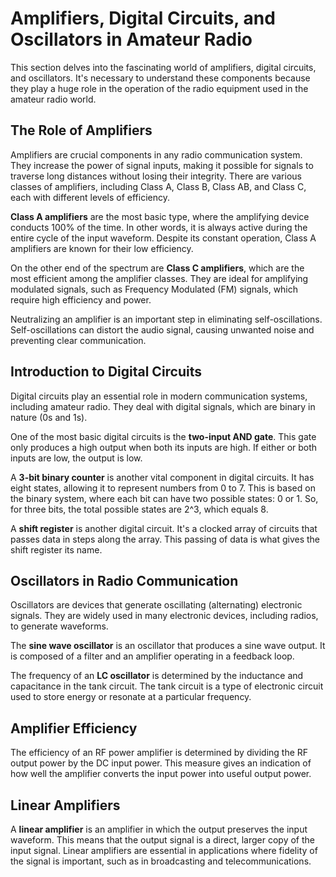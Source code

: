 # Amplifiers, Digital Circuits, and Oscillators in Amateur Radio

This section delves into the fascinating world of amplifiers, digital circuits, and oscillators. It's necessary to understand these components because they play a huge role in the operation of the radio equipment used in the amateur radio world. 

## The Role of Amplifiers 

Amplifiers are crucial components in any radio communication system. They increase the power of signal inputs, making it possible for signals to traverse long distances without losing their integrity. There are various classes of amplifiers, including Class A, Class B, Class AB, and Class C, each with different levels of efficiency. 

**Class A amplifiers** are the most basic type, where the amplifying device conducts 100% of the time. In other words, it is always active during the entire cycle of the input waveform. Despite its constant operation, Class A amplifiers are known for their low efficiency.

On the other end of the spectrum are **Class C amplifiers**, which are the most efficient among the amplifier classes. They are ideal for amplifying modulated signals, such as Frequency Modulated (FM) signals, which require high efficiency and power.

Neutralizing an amplifier is an important step in eliminating self-oscillations. Self-oscillations can distort the audio signal, causing unwanted noise and preventing clear communication. 

## Introduction to Digital Circuits

Digital circuits play an essential role in modern communication systems, including amateur radio. They deal with digital signals, which are binary in nature (0s and 1s). 

One of the most basic digital circuits is the **two-input AND gate**. This gate only produces a high output when both its inputs are high. If either or both inputs are low, the output is low.

A **3-bit binary counter** is another vital component in digital circuits. It has eight states, allowing it to represent numbers from 0 to 7. This is based on the binary system, where each bit can have two possible states: 0 or 1. So, for three bits, the total possible states are 2^3, which equals 8. 

A **shift register** is another digital circuit. It's a clocked array of circuits that passes data in steps along the array. This passing of data is what gives the shift register its name. 

## Oscillators in Radio Communication 

Oscillators are devices that generate oscillating (alternating) electronic signals. They are widely used in many electronic devices, including radios, to generate waveforms. 

The **sine wave oscillator** is an oscillator that produces a sine wave output. It is composed of a filter and an amplifier operating in a feedback loop. 

The frequency of an **LC oscillator** is determined by the inductance and capacitance in the tank circuit. The tank circuit is a type of electronic circuit used to store energy or resonate at a particular frequency. 

## Amplifier Efficiency

The efficiency of an RF power amplifier is determined by dividing the RF output power by the DC input power. This measure gives an indication of how well the amplifier converts the input power into useful output power.  

## Linear Amplifiers

A **linear amplifier** is an amplifier in which the output preserves the input waveform. This means that the output signal is a direct, larger copy of the input signal. Linear amplifiers are essential in applications where fidelity of the signal is important, such as in broadcasting and telecommunications.